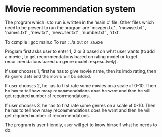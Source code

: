 # Movie recommendation system

The program which is to run is written in the 'main.c' file. Other files which need to be present to run the program are 'movgen.txt' , 'movuse.txt' , 'names.txt' , 'new.txt' , 'newUser.txt' , 'number.txt' , 'r.txt'.

To compile : gcc main.c
To run : ./a.out or ./a.exe

Program first asks user to enter 1, 2 or 3 based on what user wants (to add a movie , to get recommendations based on rating model or to get recommendations based on genre model respesctively).

If user chooses 1, first he has to give movie name, then its imdb rating, then its genre data and the movie will be added.

If user chooses 2, he has to first rate some movies on a scale of 0-10. Then he has to tell how many recommendations does he want and then he will get required number of recommendations.

If user chooses 3, he has to first rate some genres on a scale of 0-10. Then he has to tell how many recommendations does he want and then he will get required number of recommendations.

The program is user friendly, user will get to know himself what he needs to do.

